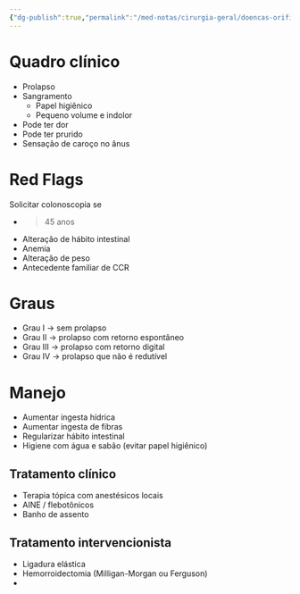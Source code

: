 ```yaml
---
{"dg-publish":true,"permalink":"/med-notas/cirurgia-geral/doencas-orificiais/hemorroidas/","tags":["review"]}
---
```


# Quadro clínico
- Prolapso
- Sangramento
	- Papel higiênico
	- Pequeno volume e indolor
- Pode ter dor
- Pode ter prurido
- Sensação de caroço no ânus

# Red Flags
Solicitar colonoscopia se
- > 45 anos
- Alteração de hábito intestinal
- Anemia
- Alteração de peso
- Antecedente familiar de CCR

# Graus
- Grau I -> sem prolapso
- Grau II -> prolapso com retorno espontâneo
- Grau III -> prolapso com retorno digital
- Grau IV -> prolapso que não é redutível

# Manejo
- Aumentar ingesta hídrica
- Aumentar ingesta de fibras
- Regularizar hábito intestinal
- Higiene com água e sabão (evitar papel higiênico)
## Tratamento clínico
- Terapia tópica com anestésicos locais
- AINE / flebotônicos
- Banho de assento

## Tratamento intervencionista
- Ligadura elástica
- Hemorroidectomia (Milligan-Morgan ou Ferguson)
- 